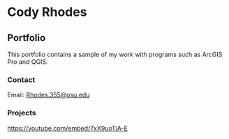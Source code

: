 # Cody Rhodes

## Portfolio

This portfolio contains a sample of my work with programs such as ArcGIS Pro and QGIS.

### Contact

Email: Rhodes.355@osu.edu

### Projects
https://youtube.com/embed/7xX9uoTjA-E
